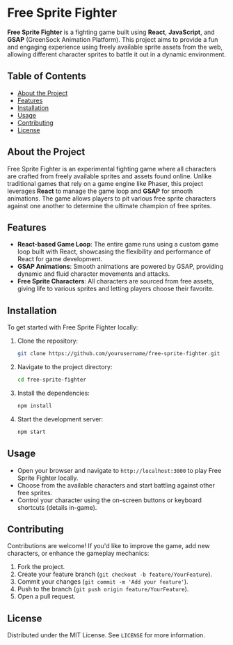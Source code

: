 
# Free Sprite Fighter

**Free Sprite Fighter** is a fighting game built using **React**, **JavaScript**, and **GSAP** (GreenSock Animation Platform). This project aims to provide a fun and engaging experience using freely available sprite assets from the web, allowing different character sprites to battle it out in a dynamic environment.

## Table of Contents

- [About the Project](#about-the-project)
- [Features](#features)
- [Installation](#installation)
- [Usage](#usage)
- [Contributing](#contributing)
- [License](#license)

## About the Project

Free Sprite Fighter is an experimental fighting game where all characters are crafted from freely available sprites and assets found online. Unlike traditional games that rely on a game engine like Phaser, this project leverages **React** to manage the game loop and **GSAP** for smooth animations. The game allows players to pit various free sprite characters against one another to determine the ultimate champion of free sprites.

## Features

- **React-based Game Loop**: The entire game runs using a custom game loop built with React, showcasing the flexibility and performance of React for game development.
- **GSAP Animations**: Smooth animations are powered by GSAP, providing dynamic and fluid character movements and attacks.
- **Free Sprite Characters**: All characters are sourced from free assets, giving life to various sprites and letting players choose their favorite.

## Installation

To get started with Free Sprite Fighter locally:

1. Clone the repository:
   ```bash
   git clone https://github.com/yourusername/free-sprite-fighter.git
   ```
2. Navigate to the project directory:
   ```bash
   cd free-sprite-fighter
   ```
3. Install the dependencies:
   ```bash
   npm install
   ```
4. Start the development server:
   ```bash
   npm start
   ```

## Usage

- Open your browser and navigate to `http://localhost:3000` to play Free Sprite Fighter locally.
- Choose from the available characters and start battling against other free sprites.
- Control your character using the on-screen buttons or keyboard shortcuts (details in-game).

## Contributing

Contributions are welcome! If you'd like to improve the game, add new characters, or enhance the gameplay mechanics:

1. Fork the project.
2. Create your feature branch (`git checkout -b feature/YourFeature`).
3. Commit your changes (`git commit -m 'Add your feature'`).
4. Push to the branch (`git push origin feature/YourFeature`).
5. Open a pull request.

## License

Distributed under the MIT License. See `LICENSE` for more information.
